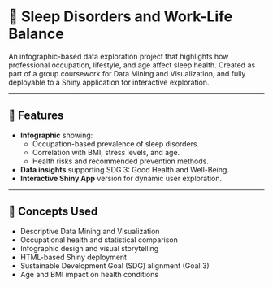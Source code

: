 # 🌙 Sleep Disorders and Work-Life Balance

An infographic-based data exploration project that highlights how professional occupation, lifestyle, and age affect sleep health. Created as part of a group coursework for Data Mining and Visualization, and fully deployable to a Shiny application for interactive exploration.

---

## 🔧 Features

- **Infographic** showing:
  - Occupation-based prevalence of sleep disorders.
  - Correlation with BMI, stress levels, and age.
  - Health risks and recommended prevention methods.
- **Data insights** supporting SDG 3: Good Health and Well-Being.
- **Interactive Shiny App** version for dynamic user exploration.

---

## 🧠 Concepts Used

- Descriptive Data Mining and Visualization
- Occupational health and statistical comparison
- Infographic design and visual storytelling
- HTML-based Shiny deployment
- Sustainable Development Goal (SDG) alignment (Goal 3)
- Age and BMI impact on health conditions
